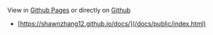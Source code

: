 View in [Github Pages](https://shawnzhang12.github.io/docs/) or directly on [Github](https://github.com/shawnzhang12/docs/) 
* [https://shawnzhang12.github.io/docs/](/docs/public/index.html)
